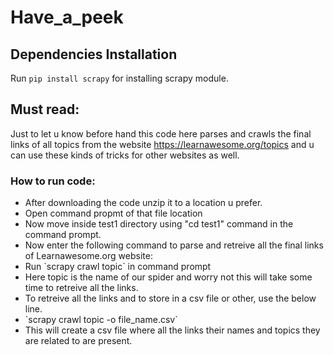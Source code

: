 # Have_a_peek
## Dependencies Installation
Run `pip install scrapy` for installing scrapy module.
## Must read:
Just to let u know before hand this code here parses and crawls the final links of all topics from the website https://learnawesome.org/topics and u can use these kinds of tricks for other websites as well.
### How to run code:
<ul>
  <li>After downloading the code unzip it to a location u prefer.</li>
  <li>Open command propmt of that file location</li>
  <li>Now move inside test1 directory using "cd test1" command in the command prompt.</li>
  <li>Now enter the following command to parse and retreive all the final links of Learnawesome.org website:</li>
  <li>Run `scrapy crawl topic` in command prompt</li>

  <li>Here topic is the name of our spider and worry not this will take some time to retreive all the links.</li>
  <li>To retreive all the links and to store in a csv file or other, use the below line.</li>

  <li>`scrapy crawl topic -o file_name.csv`</li>

  <li>This will create a csv file where all the links their names and topics they are related to are present.</li>
</ul>

